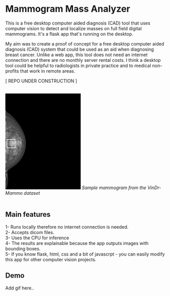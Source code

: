 # Mammogram Mass Analyzer
This is a free desktop computer aided diagnosis (CAD) tool that uses computer vision to detect and localize masses on full field digital mammograms.
It's a flask app that's running on the desktop.

My aim was to create a proof of concept for a free desktop computer aided diagnosis (CAD) system that could be used as an aid when diagnosing breast cancer. Unlike a web app, this tool does not need an internet connection and there are no monthly server rental costs. I think a desktop tool could be helpful to radiologists in private practice and to medical non-profits that work in remote areas.

[ REPO UNDER CONSTRUCTION ]

<br>
<img src="https://github.com/vbookshelf/Mammogram-Mass-Analyzer/blob/main/images/sample_image.png" height="300"></img>
<i>Sample mammogram from the VinDr-Mammo dataset</i><br>
<br>

## Main features

1- Runs locally therefore no internet connection is needed.<br>
2- Accepts dicom files.<br>
3- Uses the CPU for inference<br>
4- The results are explainable because the app outputs images with bounding boxes.<br>
5- If you know flask, html, css and a bit of javascrpt - you can easily modify this app for other computer vision projects.


## Demo

Add gif here..
